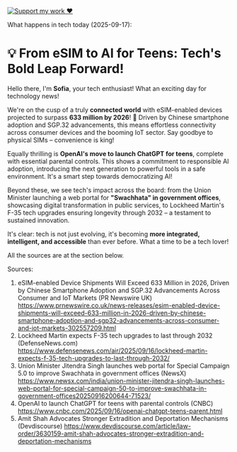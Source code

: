 [![Support my work ❤️](https://img.shields.io/badge/Support%20my%20work%20❤️-orange?style=for-the-badge&logo=patreon&logoColor=white)](https://www.patreon.com/c/evertonics)

What happens in tech today (2025-09-17):

# 💡 **From eSIM to AI for Teens: Tech's Bold Leap Forward!**

Hello there, I'm **Sofia**, your tech enthusiast! What an exciting day for technology news!

We're on the cusp of a truly **connected world** with eSIM-enabled devices projected to surpass **633 million by 2026**! 🚀 Driven by Chinese smartphone adoption and SGP.32 advancements, this means effortless connectivity across consumer devices and the booming IoT sector. Say goodbye to physical SIMs – convenience is king!

Equally thrilling is **OpenAI's move to launch ChatGPT for teens**, complete with essential parental controls. This shows a commitment to responsible AI adoption, introducing the next generation to powerful tools in a safe environment. It's a smart step towards democratizing AI!

Beyond these, we see tech's impact across the board: from the Union Minister launching a web portal for **"Swachhata" in government offices**, showcasing digital transformation in public services, to Lockheed Martin's F-35 tech upgrades ensuring longevity through 2032 – a testament to sustained innovation.

It's clear: tech is not just evolving, it's becoming **more integrated, intelligent, and accessible** than ever before. What a time to be a tech lover!

All the sources are at the section below.

Sources:
1. eSIM-enabled Device Shipments Will Exceed 633 Million in 2026, Driven by Chinese Smartphone Adoption and SGP.32 Advancements Across Consumer and IoT Markets (PR Newswire UK)
   https://www.prnewswire.co.uk/news-releases/esim-enabled-device-shipments-will-exceed-633-million-in-2026-driven-by-chinese-smartphone-adoption-and-sgp32-advancements-across-consumer-and-iot-markets-302557209.html
2. Lockheed Martin expects F-35 tech upgrades to last through 2032 (DefenseNews.com)
   https://www.defensenews.com/air/2025/09/16/lockheed-martin-expects-f-35-tech-upgrades-to-last-through-2032/
3. Union Minister Jitendra Singh launches web portal for Special Campaign 5.0 to improve Swachhata in government offices (NewsX)
   https://www.newsx.com/india/union-minister-jitendra-singh-launches-web-portal-for-special-campaign-50-to-improve-swachhata-in-government-offices20250916200644-71523/
4. OpenAI to launch ChatGPT for teens with parental controls (CNBC)
   https://www.cnbc.com/2025/09/16/openai-chatgpt-teens-parent.html
5. Amit Shah Advocates Stronger Extradition and Deportation Mechanisms (Devdiscourse)
   https://www.devdiscourse.com/article/law-order/3630159-amit-shah-advocates-stronger-extradition-and-deportation-mechanisms